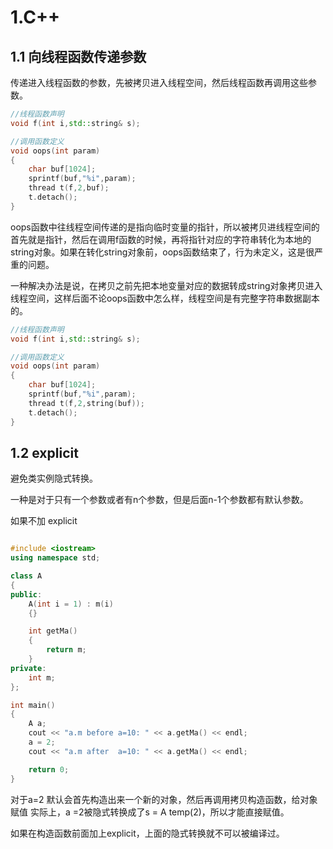 # 1.C++

## 1.1 向线程函数传递参数

传递进入线程函数的参数，先被拷贝进入线程空间，然后线程函数再调用这些参数。

```cpp
//线程函数声明
void f(int i,std::string& s);

//调用函数定义
void oops(int param)
{
    char buf[1024];
    sprintf(buf,"%i",param);
    thread t(f,2,buf);
    t.detach();
}

```

oops函数中往线程空间传递的是指向临时变量的指针，所以被拷贝进线程空间的首先就是指针，然后在调用f函数的时候，再将指针对应的字符串转化为本地的string对象。如果在转化string对象前，oops函数结束了，行为未定义，这是很严重的问题。

一种解决办法是说，在拷贝之前先把本地变量对应的数据转成string对象拷贝进入线程空间，这样后面不论oops函数中怎么样，线程空间是有完整字符串数据副本的。

```cpp
//线程函数声明
void f(int i,std::string& s);

//调用函数定义
void oops(int param)
{
    char buf[1024];
    sprintf(buf,"%i",param);
    thread t(f,2,string(buf));
    t.detach();
}
```


## 1.2 explicit

避免类实例隐式转换。

一种是对于只有一个参数或者有n个参数，但是后面n-1个参数都有默认参数。

如果不加 explicit

```cpp

#include <iostream>
using namespace std;

class A
{
public:
    A(int i = 1) : m(i)
    {}

    int getMa()
    {
        return m;
    }
private:
    int m;
};

int main()
{
    A a;
    cout << "a.m before a=10: " << a.getMa() << endl;
    a = 2;
    cout << "a.m after  a=10: " << a.getMa() << endl;

    return 0;
}


```

对于a=2 默认会首先构造出来一个新的对象，然后再调用拷贝构造函数，给对象赋值
实际上，a =2被隐式转换成了s = A temp(2)，所以才能直接赋值。

如果在构造函数前面加上explicit，上面的隐式转换就不可以被编译过。

